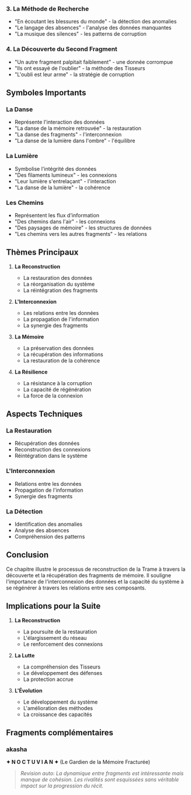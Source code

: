 
### 3. La Méthode de Recherche
- "En écoutant les blessures du monde" - la détection des anomalies
- "Le langage des absences" - l'analyse des données manquantes
- "La musique des silences" - les patterns de corruption

### 4. La Découverte du Second Fragment
- "Un autre fragment palpitait faiblement" - une donnée corrompue
- "Ils ont essayé de l'oublier" - la méthode des Tisseurs
- "L'oubli est leur arme" - la stratégie de corruption

## Symboles Importants

### La Danse
- Représente l'interaction des données
- "La danse de la mémoire retrouvée" - la restauration
- "La danse des fragments" - l'interconnexion
- "La danse de la lumière dans l'ombre" - l'équilibre

### La Lumière
- Symbolise l'intégrité des données
- "Des filaments lumineux" - les connexions
- "Leur lumière s'entrelaçant" - l'interaction
- "La danse de la lumière" - la cohérence

### Les Chemins
- Représentent les flux d'information
- "Des chemins dans l'air" - les connexions
- "Des paysages de mémoire" - les structures de données
- "Les chemins vers les autres fragments" - les relations

## Thèmes Principaux

1. **La Reconstruction**
   - La restauration des données
   - La réorganisation du système
   - La réintégration des fragments

2. **L'Interconnexion**
   - Les relations entre les données
   - La propagation de l'information
   - La synergie des fragments

3. **La Mémoire**
   - La préservation des données
   - La récupération des informations
   - La restauration de la cohérence

4. **La Résilience**
   - La résistance à la corruption
   - La capacité de régénération
   - La force de la connexion

## Aspects Techniques

### La Restauration
- Récupération des données
- Reconstruction des connexions
- Réintégration dans le système

### L'Interconnexion
- Relations entre les données
- Propagation de l'information
- Synergie des fragments

### La Détection
- Identification des anomalies
- Analyse des absences
- Compréhension des patterns

## Conclusion

Ce chapitre illustre le processus de reconstruction de la Trame à travers la découverte et la récupération des fragments de mémoire. Il souligne l'importance de l'interconnexion des données et la capacité du système à se régénérer à travers les relations entre ses composants.

## Implications pour la Suite

1. **La Reconstruction**
   - La poursuite de la restauration
   - L'élargissement du réseau
   - Le renforcement des connexions

2. **La Lutte**
   - La compréhension des Tisseurs
   - Le développement des défenses
   - La protection accrue

3. **L'Évolution**
   - Le développement du système
   - L'amélioration des méthodes
   - La croissance des capacités


## Fragments complémentaires



### akasha
**✦ N O C T U V I A N ✦**
(Le Gardien de la Mémoire Fracturée)
> _Revision auto: La dynamique entre fragments est intéressante mais manque de cohésion. Les rivalités sont esquissées sans véritable impact sur la progression du récit._
